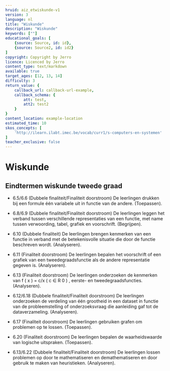 ```yaml
---
hruid: aiz_etwiskunde-v1
version: 3
language: nl
title: "Wiskunde"
description: "Wiskunde"
keywords: [""]
educational_goals: [
    {source: Source, id: id}, 
    {source: Source2, id: id2}
]
copyright: Copyright by Jerro
licence: Licenced by Jerro
content_type: text/markdown
available: true
target_ages: [12, 13, 14]
difficulty: 3
return_value: {
    callback_url: callback-url-example,
    callback_schema: {
        att: test,
        att2: test2
    }
}
content_location: example-location
estimated_time: 10
skos_concepts: [
    'http://ilearn.ilabt.imec.be/vocab/curr1/s-computers-en-systemen'
]
teacher_exclusive: false
---
```

# Wiskunde 
## Eindtermen wiskunde tweede graad 

<ul><li>6.5/6.6 (Dubbele finaliteit/Finaliteit doorstroom) De leerlingen drukken bij een formule één variabele uit in functie van de andere. (Toepassen).</li></ul>
<ul><li>6.8/6.9 (Dubbele finaliteit/Finaliteit doorstroom) De leerlingen leggen het verband tussen verschillende representaties van een functie, met name tussen verwoording, tabel, grafiek en voorschrift. (Begrijpen).</li></ul>
<ul><li>6.10 (Dubbele finaliteit) De leerlingen brengen kenmerken van een functie in verband met de betekenisvolle situatie die door de functie beschreven wordt. (Analyseren).</li></ul>
<ul><li>6.11 (Finaliteit doorstroom) De leerlingen bepalen het voorschrift of een grafiek van een tweedegraadsfunctie als de andere representatie gegeven is. (Analyseren).</li></ul>
<ul><li>6.13 (Finaliteit doorstroom) De leerlingen onderzoeken de kenmerken van f ( x ) = c/x ( c ∈ R 0 ) , eerste- en tweedegraadsfuncties. (Analyseren).</li></ul>
<ul><li>6.12/6.18 (Dubbele finaliteit/Finaliteit doorstroom) De leerlingen onderzoeken de verdeling van één grootheid in een dataset in functie van de probleemstelling of onderzoeksvraag die aanleiding gaf tot de dataverzameling. (Analyseren).</li></ul>
<ul><li>6.17 (Finaliteit doorstroom) De leerlingen gebruiken grafen om problemen op te lossen. (Toepassen).</li></ul>
<ul><li>6.20 (Finaliteit doorstroom) De leerlingen bepalen de waarheidswaarde van logische uitspraken. (Toepassen).</li></ul>
<ul><li>6.13/6.22 (Dubbele finaliteit/Finaliteit doorstroom) De leerlingen lossen problemen op door te mathematiseren en demathematiseren en door gebruik te maken van heuristieken. (Analyseren).</li></ul>
